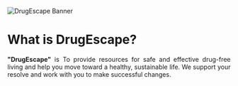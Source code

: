 ![DrugEscape Banner](https://github.com/DrugEscape/DrugEscape-Backend/assets/112475136/d8c7b09c-5898-4a17-81e0-f8beb3f43f52.png)

# What is DrugEscape?

<div align="justify">
<b>"DrugEscape"</b> is To provide resources for safe and effective drug-free living and help you move toward a healthy, sustainable life. We support your resolve and work with you to make successful changes.
</div>
